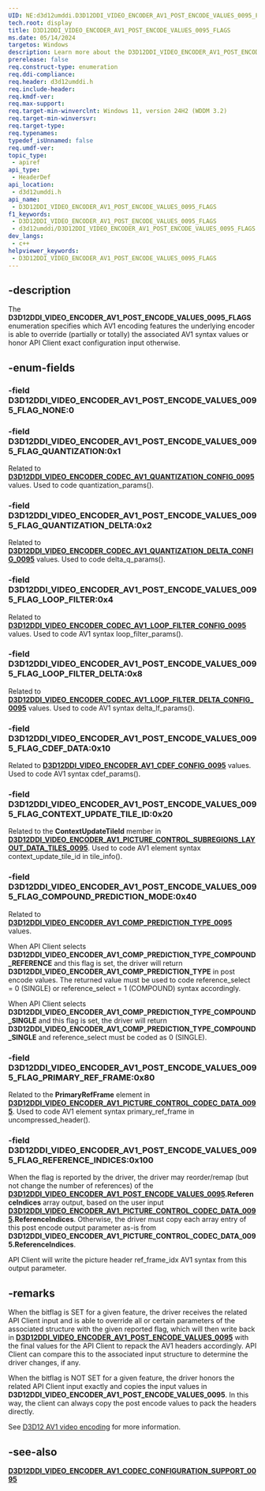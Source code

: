 ```yaml
---
UID: NE:d3d12umddi.D3D12DDI_VIDEO_ENCODER_AV1_POST_ENCODE_VALUES_0095_FLAGS
tech.root: display
title: D3D12DDI_VIDEO_ENCODER_AV1_POST_ENCODE_VALUES_0095_FLAGS
ms.date: 05/14/2024
targetos: Windows
description: Learn more about the D3D12DDI_VIDEO_ENCODER_AV1_POST_ENCODE_VALUES_0095_FLAGS enumeration.
prerelease: false
req.construct-type: enumeration
req.ddi-compliance: 
req.header: d3d12umddi.h
req.include-header: 
req.kmdf-ver: 
req.max-support: 
req.target-min-winverclnt: Windows 11, version 24H2 (WDDM 3.2)
req.target-min-winversvr: 
req.target-type: 
req.typenames: 
typedef_isUnnamed: false
req.umdf-ver: 
topic_type:
 - apiref
api_type:
 - HeaderDef
api_location:
 - d3d12umddi.h
api_name:
 - D3D12DDI_VIDEO_ENCODER_AV1_POST_ENCODE_VALUES_0095_FLAGS
f1_keywords:
 - D3D12DDI_VIDEO_ENCODER_AV1_POST_ENCODE_VALUES_0095_FLAGS
 - d3d12umddi/D3D12DDI_VIDEO_ENCODER_AV1_POST_ENCODE_VALUES_0095_FLAGS
dev_langs:
 - c++
helpviewer_keywords:
 - D3D12DDI_VIDEO_ENCODER_AV1_POST_ENCODE_VALUES_0095_FLAGS
---
```


## -description

The **D3D12DDI_VIDEO_ENCODER_AV1_POST_ENCODE_VALUES_0095_FLAGS** enumeration specifies which AV1 encoding features the underlying encoder is able to override (partially or totally) the associated AV1 syntax values or honor API Client exact configuration input otherwise.

## -enum-fields

### -field D3D12DDI_VIDEO_ENCODER_AV1_POST_ENCODE_VALUES_0095_FLAG_NONE:0

### -field D3D12DDI_VIDEO_ENCODER_AV1_POST_ENCODE_VALUES_0095_FLAG_QUANTIZATION:0x1

Related to [**D3D12DDI_VIDEO_ENCODER_CODEC_AV1_QUANTIZATION_CONFIG_0095**](ns-d3d12umddi-d3d12ddi_video_encoder_codec_av1_quantization_config_0095.md) values. Used to code quantization_params().

### -field D3D12DDI_VIDEO_ENCODER_AV1_POST_ENCODE_VALUES_0095_FLAG_QUANTIZATION_DELTA:0x2

Related to [**D3D12DDI_VIDEO_ENCODER_CODEC_AV1_QUANTIZATION_DELTA_CONFIG_0095**](ns-d3d12umddi-d3d12ddi_video_encoder_codec_av1_quantization_delta_config_0095.md) values. Used to code delta_q_params().

### -field D3D12DDI_VIDEO_ENCODER_AV1_POST_ENCODE_VALUES_0095_FLAG_LOOP_FILTER:0x4

Related to [**D3D12DDI_VIDEO_ENCODER_CODEC_AV1_LOOP_FILTER_CONFIG_0095**](ns-d3d12umddi-d3d12ddi_video_encoder_codec_av1_loop_filter_config_0095.md) values. Used to code AV1 syntax loop_filter_params().

### -field D3D12DDI_VIDEO_ENCODER_AV1_POST_ENCODE_VALUES_0095_FLAG_LOOP_FILTER_DELTA:0x8

Related to [**D3D12DDI_VIDEO_ENCODER_CODEC_AV1_LOOP_FILTER_DELTA_CONFIG_0095**](ns-d3d12umddi-d3d12ddi_video_encoder_codec_av1_loop_filter_delta_config_0095.md) values. Used to code AV1 syntax delta_lf_params().

### -field D3D12DDI_VIDEO_ENCODER_AV1_POST_ENCODE_VALUES_0095_FLAG_CDEF_DATA:0x10

Related to [**D3D12DDI_VIDEO_ENCODER_AV1_CDEF_CONFIG_0095**](ns-d3d12umddi-d3d12ddi_video_encoder_av1_cdef_config_0095.md) values. Used to code AV1 syntax cdef_params().

### -field D3D12DDI_VIDEO_ENCODER_AV1_POST_ENCODE_VALUES_0095_FLAG_CONTEXT_UPDATE_TILE_ID:0x20

Related to the **ContextUpdateTileId** member in [**D3D12DDI_VIDEO_ENCODER_AV1_PICTURE_CONTROL_SUBREGIONS_LAYOUT_DATA_TILES_0095**](ns-d3d12umddi-d3d12ddi_video_encoder_av1_picture_control_subregions_layout_data_tiles_0095.md). Used to code AV1 element syntax context_update_tile_id in tile_info().

### -field D3D12DDI_VIDEO_ENCODER_AV1_POST_ENCODE_VALUES_0095_FLAG_COMPOUND_PREDICTION_MODE:0x40

Related to [**D3D12DDI_VIDEO_ENCODER_AV1_COMP_PREDICTION_TYPE_0095**](ne-d3d12umddi-d3d12ddi_video_encoder_av1_comp_prediction_type_0095.md) values.

When API Client selects **D3D12DDI_VIDEO_ENCODER_AV1_COMP_PREDICTION_TYPE_COMPOUND_REFERENCE** and this flag is set, the driver will return **D3D12DDI_VIDEO_ENCODER_AV1_COMP_PREDICTION_TYPE** in post encode values. The returned value must be used to code reference_select = 0 (SINGLE) or reference_select = 1 (COMPOUND) syntax accordingly.

When API Client selects **D3D12DDI_VIDEO_ENCODER_AV1_COMP_PREDICTION_TYPE_COMPOUND_SINGLE** and this flag is set, the driver will return **D3D12DDI_VIDEO_ENCODER_AV1_COMP_PREDICTION_TYPE_COMPOUND_SINGLE** and reference_select must be coded as 0 (SINGLE).

### -field D3D12DDI_VIDEO_ENCODER_AV1_POST_ENCODE_VALUES_0095_FLAG_PRIMARY_REF_FRAME:0x80

Related to the **PrimaryRefFrame** element in [**D3D12DDI_VIDEO_ENCODER_AV1_PICTURE_CONTROL_CODEC_DATA_0095**](ns-d3d12umddi-d3d12ddi_video_encoder_av1_picture_control_codec_data_0095.md). Used to code AV1 element syntax primary_ref_frame in uncompressed_header().

### -field D3D12DDI_VIDEO_ENCODER_AV1_POST_ENCODE_VALUES_0095_FLAG_REFERENCE_INDICES:0x100

When the flag is reported by the driver, the driver may reorder/remap (but not change the number of references) of the [**D3D12DDI_VIDEO_ENCODER_AV1_POST_ENCODE_VALUES_0095**](ns-d3d12umddi-d3d12ddi_video_encoder_av1_post_encode_values_0095.md)**.ReferenceIndices** array output, based on the user input [**D3D12DDI_VIDEO_ENCODER_AV1_PICTURE_CONTROL_CODEC_DATA_0095**](ns-d3d12umddi-d3d12ddi_video_encoder_av1_picture_control_codec_data_0095.md)**.ReferenceIndices**. Otherwise, the driver must copy each array entry of this post encode output parameter as-is from **D3D12DDI_VIDEO_ENCODER_AV1_PICTURE_CONTROL_CODEC_DATA_0095.ReferenceIndices**.

API Client will write the picture header ref_frame_idx AV1 syntax from this output parameter.

## -remarks

When the bitflag is SET for a given feature, the driver receives the related API Client input and is able to override all or certain parameters of the associated structure with the given reported flag, which will then write back in [**D3D12DDI_VIDEO_ENCODER_AV1_POST_ENCODE_VALUES_0095**](ns-d3d12umddi-d3d12ddi_video_encoder_av1_post_encode_values_0095.md) with the final values for the API Client to repack the AV1 headers accordingly. API Client can compare this to the associated input structure to determine the driver changes, if any.

When the bitflag is NOT SET for a given feature, the driver honors the related API Client input exactly and copies the input values in **D3D12DDI_VIDEO_ENCODER_AV1_POST_ENCODE_VALUES_0095**. In this way, the client can always copy the post encode values to pack the headers directly.

See [D3D12 AV1 video encoding](/windows-hardware/drivers/display/video-encoding-d3d12-av1) for more information.

## -see-also

[**D3D12DDI_VIDEO_ENCODER_AV1_CODEC_CONFIGURATION_SUPPORT_0095**](ns-d3d12umddi-d3d12ddi_video_encoder_av1_codec_configuration_support_0095.md)
